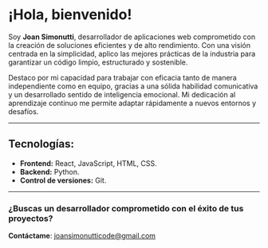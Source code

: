 # ¡Hola, bienvenido!

Soy **Joan Simonutti**, desarrollador de aplicaciones web comprometido con la creación de soluciones eficientes y de alto rendimiento. Con una visión centrada en la simplicidad, aplico las mejores prácticas de la industria para garantizar un código limpio, estructurado y sostenible.

Destaco por mi capacidad para trabajar con eficacia tanto de manera independiente como en equipo, gracias a una sólida habilidad comunicativa y un desarrollado sentido de inteligencia emocional. Mi dedicación al aprendizaje continuo me permite adaptar rápidamente a nuevos entornos y desafíos.

---

## Tecnologías:

- **Frontend:** React, JavaScript, HTML, CSS.
- **Backend:** Python.
- **Control de versiones:** Git.

---

### ¿Buscas un desarrollador comprometido con el éxito de tus proyectos? 
**Contáctame**: [joansimonutticode@gmail.com](mailto:joansimonutticode@gmail.com)

